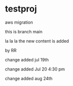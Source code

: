 # testproj

aws migration

this is branch main

la la la the new content is added

by RR


change added jul 19th

change added Jul 20 4:30 pm

change added aug 24th
